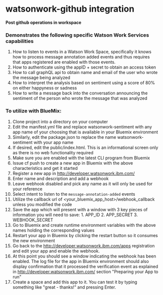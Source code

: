 # watsonwork-github integration
**Post github operations in workspace**

### Demonstrates the following specific Watson Work Services capabilities

1. How to listen to events in a Watson Work Space, specifically it knows how to process message annotation added events and thus requires that apps registered are enabled with those events.
2. How to authenticate using the appID + secret to obtain an access token
3. How to call graphQL api to obtain name and email of the user who wrote the message being analyzed
4. How to interpret the analysis based on sentiment using a score of 80% on either happyness or sadness
5. How to write a message back into the conversation announcing the sentiment of the person who wrote the message that was analyzed

### To utilize with BlueMix:

1. Clone project into a directory on your computer
2. Edit the manifest.yml file and replace watsonwork-sentiment with any app name of your choosing that is available in your Bluemix environment
3. Similarly, edit the package.json to replace the name watsonwork-sentiment with your app name
4. If desired, edit the public/index.html.  This is an informational screen only as there is no web functionality required
5. Make sure you are enabled with the latest CLI program from Bluemix
6. Issue cf push to create a new app in Bluemix with the above characteristics and get it started
7. Register a new app in http://developer.watsonwork.ibm.com/
  1. Enter name and description and add a webhook
  2. Leave webhook disabled and pick any name as it will only be used for your reference
  3. Select intent to listen to the `message-annotation-added` events
  4. Utilize the callback url of <your_bluemix_app_host>/webhook_callback unless you modified the code
  5. Save the app which will present with a window with 3 key pieces of information you will need to save:
    1. APP_ID
    2. APP_SECRET
    3. WEBHOOK_SECRET
8. Go to Bluemix and create runtime environment variables with the above names holding the corresponding values
9. Restart your app in Bluemix by clicking the restart button so it consumes the new environment
10. Go back to the http://developer.watsonwork.ibm.com/apps registration and edit your app and enable the webhook.
11. At this point you should see a window indicating the webhook has been enabled.  The log file for the app in Bluemix environment should also display confirmation that it processed the verification event as explained in http://developer.watsonwork.ibm.com/ section "Preparing your App to run"
12. Create a space and add this app to it.  You can test it by typing something like "great - thanks!" and pressing Enter.

